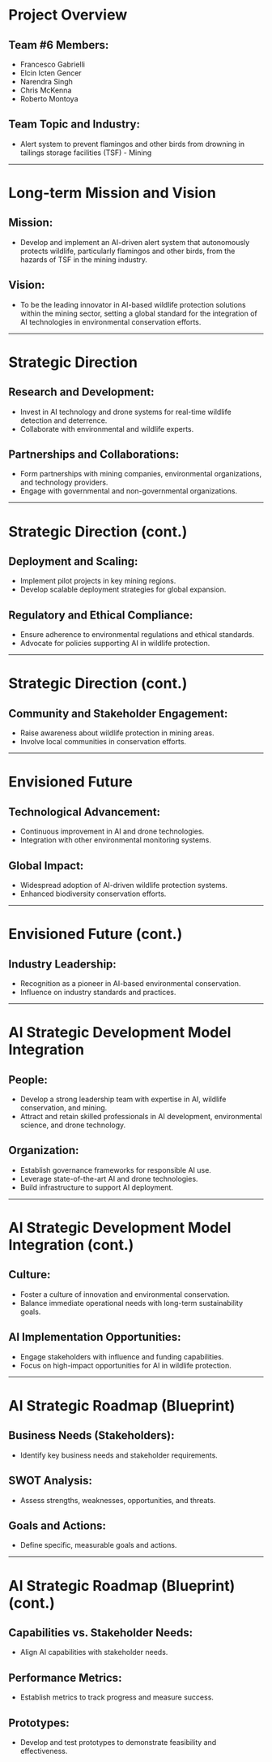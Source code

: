 # Project Overview

## Team #6 Members:
- Francesco Gabrielli
- Elcin Icten Gencer
- Narendra Singh
- Chris McKenna
- Roberto Montoya

## Team Topic and Industry:
- Alert system to prevent flamingos and other birds from drowning in tailings storage facilities (TSF) - Mining

---

# Long-term Mission and Vision

## Mission:
- Develop and implement an AI-driven alert system that autonomously protects wildlife, particularly flamingos and other birds, from the hazards of TSF in the mining industry.

## Vision:
- To be the leading innovator in AI-based wildlife protection solutions within the mining sector, setting a global standard for the integration of AI technologies in environmental conservation efforts.

---

# Strategic Direction

## Research and Development:
- Invest in AI technology and drone systems for real-time wildlife detection and deterrence.
- Collaborate with environmental and wildlife experts.

## Partnerships and Collaborations:
- Form partnerships with mining companies, environmental organizations, and technology providers.
- Engage with governmental and non-governmental organizations.

---

# Strategic Direction (cont.)

## Deployment and Scaling:
- Implement pilot projects in key mining regions.
- Develop scalable deployment strategies for global expansion.

## Regulatory and Ethical Compliance:
- Ensure adherence to environmental regulations and ethical standards.
- Advocate for policies supporting AI in wildlife protection.

---

# Strategic Direction (cont.)

## Community and Stakeholder Engagement:
- Raise awareness about wildlife protection in mining areas.
- Involve local communities in conservation efforts.

---

# Envisioned Future

## Technological Advancement:
- Continuous improvement in AI and drone technologies.
- Integration with other environmental monitoring systems.

## Global Impact:
- Widespread adoption of AI-driven wildlife protection systems.
- Enhanced biodiversity conservation efforts.

---

# Envisioned Future (cont.)

## Industry Leadership:
- Recognition as a pioneer in AI-based environmental conservation.
- Influence on industry standards and practices.

---

# AI Strategic Development Model Integration

## People:
- Develop a strong leadership team with expertise in AI, wildlife conservation, and mining.
- Attract and retain skilled professionals in AI development, environmental science, and drone technology.

## Organization:
- Establish governance frameworks for responsible AI use.
- Leverage state-of-the-art AI and drone technologies.
- Build infrastructure to support AI deployment.

---

# AI Strategic Development Model Integration (cont.)

## Culture:
- Foster a culture of innovation and environmental conservation.
- Balance immediate operational needs with long-term sustainability goals.

## AI Implementation Opportunities:
- Engage stakeholders with influence and funding capabilities.
- Focus on high-impact opportunities for AI in wildlife protection.

---

# AI Strategic Roadmap (Blueprint)

## Business Needs (Stakeholders):
- Identify key business needs and stakeholder requirements.

## SWOT Analysis:
- Assess strengths, weaknesses, opportunities, and threats.

## Goals and Actions:
- Define specific, measurable goals and actions.

---

# AI Strategic Roadmap (Blueprint) (cont.)

## Capabilities vs. Stakeholder Needs:
- Align AI capabilities with stakeholder needs.

## Performance Metrics:
- Establish metrics to track progress and measure success.

## Prototypes:
- Develop and test prototypes to demonstrate feasibility and effectiveness.
